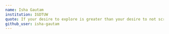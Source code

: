 ```yaml
---
name: Isha Gautam
institution: IGDTUW
quote: If your desire to explore is greater than your desire to not screw up, you’re on the right track.
github_user: isha-gautam
---
```

